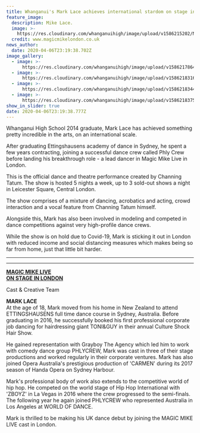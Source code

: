 ```yaml
---
title: Whanganui's Mark Lace achieves international stardom on stage in London
feature_image:
  description: Mike Lace.
  image: >-
    https://res.cloudinary.com/whanganuihigh/image/upload/v1586215202/News/Mark_Lace.lead_dancer_in_Magic_Mike_Live_in_London_7.4.20.jpg
  credit: www.magicmikelondon.co.uk
news_author:
  date: 2020-04-06T23:19:38.702Z
image_gallery:
  - image: >-
      https://res.cloudinary.com/whanganuihigh/image/upload/v1586217864/News/Magic_Like_Mike.falling-mob-2.jpg
  - image: >-
      https://res.cloudinary.com/whanganuihigh/image/upload/v1586218316/News/gallery_0008_2018_11_14_Magic_Mike_Stage_Shots49208-Edit.jpg
  - image: >-
      https://res.cloudinary.com/whanganuihigh/image/upload/v1586218344/News/gallery_0027_2018_11_14_Magic_Mike_Stage_Shots48170-2-Edit.jpg
  - image: >-
      https://res.cloudinary.com/whanganuihigh/image/upload/v1586218375/News/Magic_Like_Mike.group.jpg
show_in_slider: true
date: 2020-04-06T23:19:38.777Z
---
```

Whanganui High School 2014 graduate, Mark Lace has achieved something pretty incredible in the arts, on an international scale. 

After graduating Ettingshausens academy of dance in Sydney, he spent a few years contracting, joining a successful dance crew called Phly Crew before landing his breakthrough role - a lead dancer in Magic Mike Live in London. 

This is the official dance and theatre performance created by Channing Tatum. The show is hosted 5 nights a week, up to 3 sold-out shows a night in Leicester Square, Central London.

The show comprises of a mixture of dancing, acrobatics and acting, crowd interaction and a vocal feature from Channing Tatum himself. 

Alongside this, Mark has also been involved in modeling and competed in dance competitions against very high-profile dance crews. 

While the show is on hold due to Covid-19, Mark is sticking it out in London with reduced income and social distancing measures which makes being so far from home, just that little bit harder. 

------------  
------------




**[MAGIC MIKE LIVE  
ON STAGE IN LONDON](https://www.magicmikelondon.co.uk/)**

Cast & Creative Team

**MARK LACE**  
At the age of 18, Mark moved from his home in New Zealand to attend ETTINGSHAUSENS full time dance course in Sydney, Australia. Before graduating in 2016, he successfully booked his first professional corporate job dancing for hairdressing giant TONI&GUY in their annual Culture Shock Hair Show.

He gained representation with Grayboy The Agency which led him to work with comedy dance group PHLYCREW, Mark was cast in three of their stage productions and worked regularly in their corporate ventures. Mark has also joined Opera Australia's prestigious production of 'CARMEN' during its 2017 season of Handa Opera on Sydney Harbour.

Mark's professional body of work also extends to the competitive world of hip hop. He competed on the world stage of Hip Hop International with 'ZBOYZ' in La Vegas in 2016 where the crew progressed to the semi-finals. The following year he again joined PHLYCREW who represented Australia in Los Angeles at WORLD OF DANCE. 

Mark is thrilled to be making his UK dance debut by joining the MAGIC MIKE LIVE cast in London.
